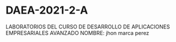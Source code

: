 # DAEA-2021-2-A
LABORATORIOS DEL CURSO DE DESARROLLO DE APLICACIONES EMPRESARIALES AVANZADO
NOMBRE: jhon marca perez